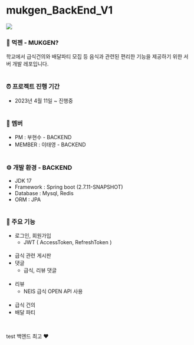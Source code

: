 # mukgen_BackEnd_V1

<img src="https://user-images.githubusercontent.com/101314072/232758881-d879feda-9711-46d5-9da9-4dd1faeac641.png"/></a>

### 🍊 먹젠 - MUKGEN?
학교에서 급식건의와 배달파티 모집 등 음식과 관련된 편리한 기능을 제공하기 위한 서버 개발 레포입니다.
#
### ⏰ 프로젝트 진행 기간
* 2023년 4월 11일 ~ 진행중
#
### 🎃 멤버
* PM : 부현수 - BACKEND
* MEMBER : 이태영 - BACKEND
#
### ⚙️ 개발 환경 - BACKEND
* JDK 17
* Framework : Spring boot (2.7.11-SNAPSHOT)
* Database : Mysql, Redis
* ORM : JPA
#
### 📌 주요 기능
* 로그인, 회원가입
  * JWT ( AccessToken, RefreshToken )
  <br>
* 급식 관련 게시판 
  <br>
* 댓글
  * 급식, 리뷰 댓글 
  <br>
* 리뷰
  * NEIS 급식 OPEN API 사용 
  <br>
* 급식 건의
  <br>
* 배달 파티 
<br>

test
백엔드 최고 ❤️
